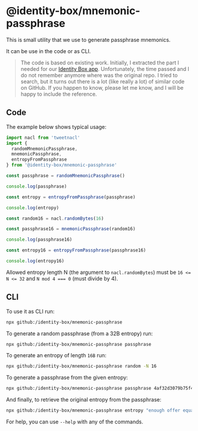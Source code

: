# @identity-box/mnemonic-passphrase

This is small utility that we use to generate passphrase mnemonics.

It can be use in the code or as CLI.

> The code is based on existing work. Initially, I extracted the part I needed for our [Identity Box app](https://github.com/identity-box/identity-box/tree/master/workspaces/idapp/src/crypto). Unfortunately, the time passed and I do not remember anymore where was the original repo. I tried to search, but it turns out there is a lot (like really a lot) of similar code on GitHub. If you happen to know, please let me know, and I will be happy to include the reference.

## Code

The example below shows typical usage:

```javascript
import nacl from 'tweetnacl'
import {
  randomMnemonicPassphrase,
  mnemonicPassphrase,
  entropyFromPassphrase
} from '@identity-box/mnemonic-passphrase'

const passphrase = randomMnemonicPassphrase()

console.log(passphrase)

const entropy = entropyFromPassphrase(passphrase)

console.log(entropy)

const random16 = nacl.randomBytes(16)

const passphrase16 = mnemonicPassphrase(random16)

console.log(passphrase16)

const entropy16 = entropyFromPassphrase(passphrase16)

console.log(entropy16)
```

Allowed entropy length N (the argument to `nacl.randomBytes`) must be `16 <= N <= 32` and `N mod 4 === 0` (must divide by 4).

## CLI

To use it as CLI run:

```bash
npx github:/identity-box/mnemonic-passphrase
```

To generate a random passphrase (from a 32B entropy) run:

```bash
npx github:/identity-box/mnemonic-passphrase passphrase
```

To generate an entropy of length `16B` run:

```bash
npx github:/identity-box/mnemonic-passphrase random -N 16
```

To generate a passphrase from the given entropy:

```bash
npx github:/identity-box/mnemonic-passphrase passphrase 4af32d3079b75f48a7358e799710dfc4
```

And finally, to retrieve the original entropy from the passphrase:

```bash
npx github:/identity-box/mnemonic-passphrase entropy "enough offer equal vibrant invest picture orphan range kangaroo review dawn mass"
```

For help, you can use `--help` with any of the commands.
